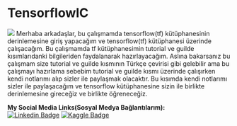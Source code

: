 # TensorflowIC
![](https://media.licdn.com/dms/image/D5612AQGz_l-aYY_nlg/article-cover_image-shrink_600_2000/0/1706850719554?e=2147483647&v=beta&t=Od2KprJTiEW8EueZt69qRl5b7CX3181M3WRB0HlGN0M)
Merhaba arkadaşlar, bu çalışmamda tensorflow(tf) kütüphanesinin derinlemesine giriş yapacağım ve tensorflow(tf) kütüphanesi üzerinde çalışacağım. Bu çalışmamda tf kütüphanesimin tutorial ve guilde kısımlarıdanki bilgileriden faydalanarak hazırlayacağım. Aslına bakarsanız 
bu çalışmam size tutorial ve guilde kısmının Türkçe çevirisi gibi gelebilir ama bu çalışmayı hazırlama sebebim tutorial ve guilde kısmı üzerinde çalışırken kendi notlarımı alıp sizler ile paylaşmak olacaktır. Bu kısımda kendi notlarımı sizler ile paylaşacağım ve tensorflow 
kütüphanesine sizin ile birlikte derinlemesine gireceğiz ve birlikte öğreneceğiz.

**My Social Media Links(Sosyal Medya Bağlantılarım):**<br>
[![Linkedin Badge](https://img.shields.io/badge/LinkedIn-0077B5?style=for-the-badge&logo=linkedin&logoColor=white)](https://www.linkedin.com/in/ihsancenkız/)
[![Kaggle Badge](https://img.shields.io/badge/Kaggle-20BEFF?style=for-the-badge&logo=Kaggle&logoColor=white)](https://www.kaggle.com/ihsncnkz)
